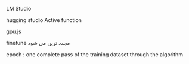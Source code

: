 LM Studio

hugging studio
Active function

gpu.js

finetune مجدد ترین می شود

epoch : one complete pass of the training dataset through the algorithm
